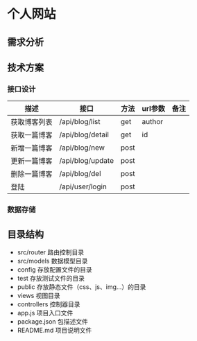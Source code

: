 # 个人网站

## 需求分析

## 技术方案

### 接口设计

| 描述         | 接口             | 方法 | url参数 | 备注 |
| ------------ | ---------------- | ---- | ------- | ---- |
| 获取博客列表 | /api/blog/list   | get  | author  |      |
| 获取一篇博客 | /api/blog/detail | get  | id      |      |
| 新增一篇博客 | /api/blog/new    | post |         |      |
| 更新一篇博客 | /api/blog/update | post |         |      |
| 删除一篇博客 | /api/blog/del    | post |         |      |
| 登陆         | /api/user/login  | post |         |      |

### 数据存储



## 目录结构

- src/router 路由控制目录
- src/models 数据模型目录
- config 存放配置文件的目录
- test 存放测试文件的目录
- public 存放静态文件（css、js、img...）的目录
- views 视图目录
- controllers 控制器目录
- app.js 项目入口文件
- package.json 包描述文件
- README.md 项目说明文件
